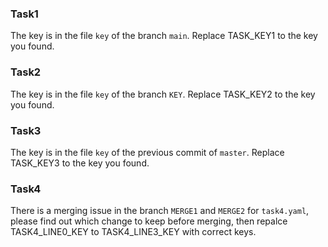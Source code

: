 ### Task1
The key is in the file `key` of the branch `main`. Replace TASK_KEY1 to the key you found.
### Task2
The key is in the file `key` of the branch `KEY`. Replace TASK_KEY2 to the key you found.
### Task3
The key is in the file `key` of the previous commit of `master`. Replace TASK_KEY3 to the key you found.
### Task4
There is a merging issue in the branch `MERGE1` and `MERGE2` for `task4.yaml`, please find out which change to keep before merging, then repalce TASK4_LINE0_KEY to TASK4_LINE3_KEY with correct keys.
